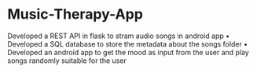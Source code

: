 # Music-Therapy-App
Developed a REST API in flask to stram audio songs in android app 
• Developed a SQL database to store the metadata about the songs folder 
• Developed an android app to get the mood as input from the user and play songs randomly suitable for the user

